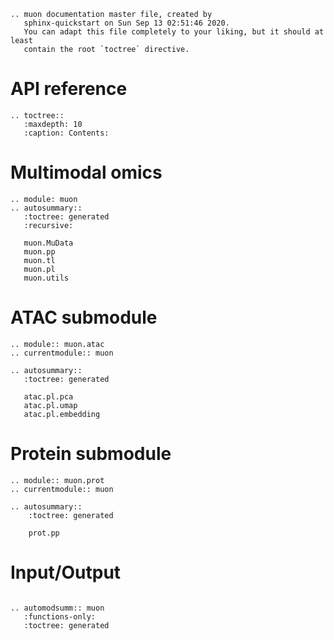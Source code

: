 ```eval_rst
.. muon documentation master file, created by
   sphinx-quickstart on Sun Sep 13 02:51:46 2020.
   You can adapt this file completely to your liking, but it should at least
   contain the root `toctree` directive.
```

API reference
================================

```eval_rst
.. toctree::
   :maxdepth: 10
   :caption: Contents:
```

Multimodal omics
================

```eval_rst
.. module: muon
.. autosummary::
   :toctree: generated
   :recursive:

   muon.MuData
   muon.pp
   muon.tl
   muon.pl
   muon.utils
```

ATAC submodule
==============

```eval_rst
.. module:: muon.atac
.. currentmodule:: muon

.. autosummary::
   :toctree: generated

   atac.pl.pca
   atac.pl.umap
   atac.pl.embedding
```

Protein submodule
=================

```eval_rst
.. module:: muon.prot
.. currentmodule:: muon

.. autosummary::
    :toctree: generated

    prot.pp
```

Input/Output
================

```eval_rst

.. automodsumm:: muon
   :functions-only:
   :toctree: generated
```


